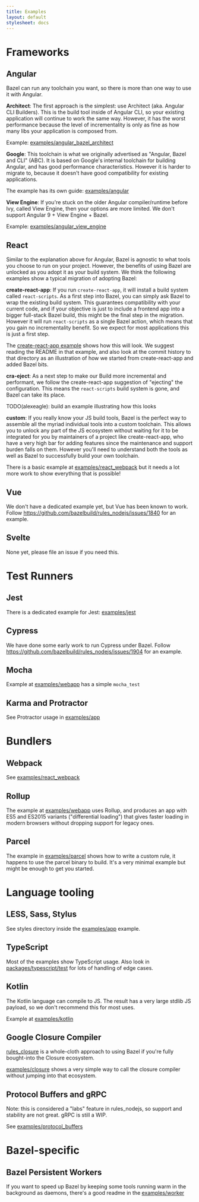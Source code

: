 ```yaml
---
title: Examples
layout: default
stylesheet: docs
---
```


# Frameworks

## Angular

Bazel can run any toolchain you want, so there is more than one way to use it with Angular.

**Architect**: The first approach is the simplest: use Architect (aka. Angular CLI Builders). This is the build tool inside of Angular CLI, so your existing application will continue to work the same way. However, it has the worst performance because the level of incrementality is only as fine as how many libs your application is composed from.

Example: [examples/angular_bazel_architect](https://github.com/bazelbuild/rules_nodejs/tree/master/examples/angular_bazel_architect)

**Google**: This toolchain is what we originally advertised as "Angular, Bazel and CLI" (ABC). It is based on Google's internal toolchain for building Angular, and has good performance characteristics. However it is harder to migrate to, because it doesn't have good compatibility for existing applications.

The example has its own guide: [examples/angular](https://github.com/bazelbuild/rules_nodejs/tree/master/examples/angular)

**View Engine**: If you're stuck on the older Angular compiler/runtime before Ivy, called View Engine, then your options are more limited. We don't support Angular 9 + View Engine + Bazel.

Example: [examples/angular_view_engine](https://github.com/bazelbuild/rules_nodejs/tree/master/examples/angular_view_engine)

## React

Similar to the explanation above for Angular, Bazel is agnostic to what tools you choose to run on your project.
However, the benefits of using Bazel are unlocked as you adopt it as your build system.
We think the following examples show a typical migration of adopting Bazel:

**create-react-app**: If you run `create-react-app`, it will install a build system called `react-scripts`.
As a first step into Bazel, you can simply ask Bazel to wrap the existing build system.
This guarantees compatibility with your current code, and if your objective is just to include a frontend app into
a bigger full-stack Bazel build, this might be the final step in the migration.
However it will run `react-scripts` as a single Bazel action, which means that you gain no incrementality benefit.
So we expect for most applications this is just a first step.

The [create-react-app example](https://github.com/bazelbuild/rules_nodejs/tree/master/examples/create-react-app)
shows how this will look. We suggest reading the README in that example, and also look at the commit history to that
directory as an illustration of how we started from create-react-app and added Bazel bits.

**cra-eject**: As a next step to make our Build more incremental and performant, we follow the create-react-app suggestion
of "ejecting" the configuration. This means the `react-scripts` build system is gone, and Bazel can take its place.

TODO(alexeagle): build an example illustrating how this looks

**custom**: If you really know your JS build tools, Bazel is the perfect way to assemble all the myriad individual tools
into a custom toolchain. This allows you to unlock any part of the JS ecosystem without waiting for it to be integrated
for you by maintainers of a project like create-react-app, who have a very high bar for adding features since the
maintenance and support burden falls on them. However you'll need to understand both the tools as well as Bazel to
successfully build your own toolchain.

There is a basic example at [examples/react_webpack](https://github.com/bazelbuild/rules_nodejs/tree/master/examples/react_webpack) but it needs a lot more work to show everything that is possible!

## Vue

We don't have a dedicated example yet, but Vue has been known to work. Follow https://github.com/bazelbuild/rules_nodejs/issues/1840 for an example.

## Svelte

None yet, please file an issue if you need this.

# Test Runners

## Jest

There is a dedicated example for Jest: [examples/jest](https://github.com/bazelbuild/rules_nodejs/tree/master/examples/jest)

## Cypress

We have done some early work to run Cypress under Bazel. Follow https://github.com/bazelbuild/rules_nodejs/issues/1904 for an example.

## Mocha

Example at [examples/webapp](https://github.com/bazelbuild/rules_nodejs/tree/master/examples/webapp) has a simple `mocha_test`

## Karma and Protractor

See Protractor usage in [examples/app](https://github.com/bazelbuild/rules_nodejs/blob/master/examples/app/)

# Bundlers

## Webpack

See [examples/react_webpack](https://github.com/bazelbuild/rules_nodejs/tree/master/examples/react_webpack)

## Rollup

The example at [examples/webapp](https://github.com/bazelbuild/rules_nodejs/tree/master/examples/webapp) uses Rollup, and produces an app with ES5 and ES2015 variants ("differential loading") that gives faster loading in modern browsers without dropping support for legacy ones.

## Parcel

The example in [examples/parcel](https://github.com/bazelbuild/rules_nodejs/tree/master/examples/parcel) shows how to write a custom rule, it happens to use the parcel binary to build. It's a very minimal example but might be enough to get you started. 

# Language tooling

## LESS, Sass, Stylus

See styles directory inside the [examples/app](https://github.com/bazelbuild/rules_nodejs/tree/master/examples/app/styles) example.

## TypeScript

Most of the examples show TypeScript usage. Also look in [packages/typescript/test](https://github.com/bazelbuild/rules_nodejs/tree/master/packages/typescript/test) for lots of handling of edge cases.

## Kotlin

The Kotlin language can compile to JS. The result has a very large stdlib JS payload, so we don't recommend this for most uses.

Example at [examples/kotlin](https://github.com/bazelbuild/rules_nodejs/tree/master/examples/kotlin)

## Google Closure Compiler

[rules_closure](https://github.com/bazelbuild/rules_closure) is a whole-cloth approach to using Bazel if you're fully bought-into the Closure ecosystem.

[examples/closure](https://github.com/bazelbuild/rules_nodejs/tree/master/examples/closure) shows a very simple way to call the closure compiler without jumping into that ecosystem.

## Protocol Buffers and gRPC

Note: this is considered a "labs" feature in rules_nodejs, so support and stability are not great. gRPC is still a WIP.

See [examples/protocol_buffers](https://github.com/bazelbuild/rules_nodejs/tree/master/examples/protocol_buffers)

# Bazel-specific

## Bazel Persistent Workers

If you want to speed up Bazel by keeping some tools running warm in the background as daemons, there's a good readme in the [examples/worker](https://github.com/bazelbuild/rules_nodejs/tree/master/examples/worker)

